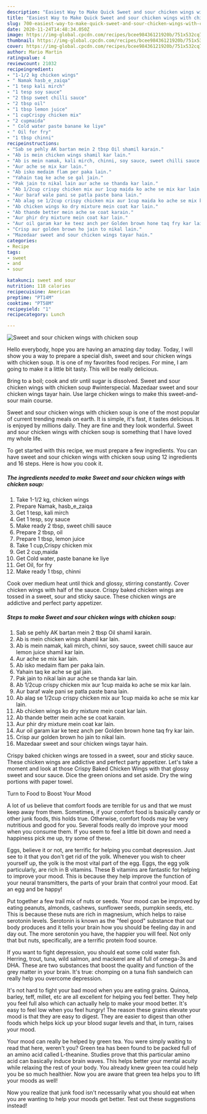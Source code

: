 ```yaml
---
description: "Easiest Way to Make Quick Sweet and sour chicken wings with chicken soup"
title: "Easiest Way to Make Quick Sweet and sour chicken wings with chicken soup"
slug: 700-easiest-way-to-make-quick-sweet-and-sour-chicken-wings-with-chicken-soup
date: 2020-11-24T14:48:34.050Z
image: https://img-global.cpcdn.com/recipes/bcee98436121920b/751x532cq70/sweet-and-sour-chicken-wings-with-chicken-soup-recipe-main-photo.jpg
thumbnail: https://img-global.cpcdn.com/recipes/bcee98436121920b/751x532cq70/sweet-and-sour-chicken-wings-with-chicken-soup-recipe-main-photo.jpg
cover: https://img-global.cpcdn.com/recipes/bcee98436121920b/751x532cq70/sweet-and-sour-chicken-wings-with-chicken-soup-recipe-main-photo.jpg
author: Mario Martin
ratingvalue: 4
reviewcount: 21032
recipeingredient:
- "1-1/2 kg chicken wings"
- " Namak hasb_e_zaiqa"
- "1 tesp kali mirch"
- "1 tesp soy sauce"
- "2 tbsp sweet chilli sauce"
- "2 tbsp oil"
- "1 tbsp lemon juice"
- "1 cupCrispy chicken mix"
- "2 cupmaida"
- " Cold water paste banane ke liye"
- " Oil for fry"
- "1 tbsp chinni"
recipeinstructions:
- "Sab se pehly AK bartan mein 2 tbsp Oil shamil karain."
- "Ab is mein chicken wings shamil kar lain."
- "Ab is mein namak, kali mirch, chinni, soy sauce, sweet chilli sauce aur lemon juice shamil kar lain."
- "Aur ache se mix kar lain."
- "Ab isko medaim flam per paka lain."
- "Yahain taq ke ache se gal jain."
- "Pak jain to nikal lain aur ache se thanda kar lain."
- "Ab 1/2cup crispy chicken mix aur 1cup maida ko ache se mix kar lain."
- "Aur baraf wale pani se patla paste bana lain."
- "Ab alag se 1/2cup crispy chicken mix aur 1cup maida ko ache se mix kar lain."
- "Ab chicken wings ko dry mixture mein coat kar lain."
- "Ab thande better mein ache se coat karain."
- "Aur phir dry mixture mein coat kar lain."
- "Aur oil garam kar ke teez anch per Golden brown hone taq fry kar lain."
- "Crisp aur golden brown ho jain to nikal lain."
- "Mazedaar sweet and sour chicken wings tayar hain."
categories:
- Recipe
tags:
- sweet
- and
- sour

katakunci: sweet and sour 
nutrition: 118 calories
recipecuisine: American
preptime: "PT14M"
cooktime: "PT58M"
recipeyield: "1"
recipecategory: Lunch

---
```



![Sweet and sour chicken wings with chicken soup](https://img-global.cpcdn.com/recipes/bcee98436121920b/751x532cq70/sweet-and-sour-chicken-wings-with-chicken-soup-recipe-main-photo.jpg)

Hello everybody, hope you are having an amazing day today. Today, I will show you a way to prepare a special dish, sweet and sour chicken wings with chicken soup. It is one of my favorites food recipes. For mine, I am going to make it a little bit tasty. This will be really delicious.

Bring to a boil; cook and stir until sugar is dissolved. Sweet and sour chicken wings with chicken soup #winterspecial. Mazedaar sweet and sour chicken wings tayar hain. Use large chicken wings to make this sweet-and-sour main course.

Sweet and sour chicken wings with chicken soup is one of the most popular of current trending meals on earth. It is simple, it's fast, it tastes delicious. It is enjoyed by millions daily. They are fine and they look wonderful. Sweet and sour chicken wings with chicken soup is something that I have loved my whole life.


To get started with this recipe, we must prepare a few ingredients. You can have sweet and sour chicken wings with chicken soup using 12 ingredients and 16 steps. Here is how you cook it.

<!--inarticleads1-->

##### The ingredients needed to make Sweet and sour chicken wings with chicken soup:

1. Take 1-1/2 kg, chicken wings
1. Prepare  Namak, hasb_e_zaiqa
1. Get 1 tesp, kali mirch
1. Get 1 tesp, soy sauce
1. Make ready 2 tbsp, sweet chilli sauce
1. Prepare 2 tbsp, oil
1. Prepare 1 tbsp, lemon juice
1. Take 1 cup,Crispy chicken mix
1. Get 2 cup,maida
1. Get  Cold water, paste banane ke liye
1. Get  Oil, for fry
1. Make ready 1 tbsp, chinni


Cook over medium heat until thick and glossy, stirring constantly. Cover chicken wings with half of the sauce. Crispy baked chicken wings are tossed in a sweet, sour and sticky sauce. These chicken wings are addictive and perfect party appetizer. 

<!--inarticleads2-->

##### Steps to make Sweet and sour chicken wings with chicken soup:

1. Sab se pehly AK bartan mein 2 tbsp Oil shamil karain.
1. Ab is mein chicken wings shamil kar lain.
1. Ab is mein namak, kali mirch, chinni, soy sauce, sweet chilli sauce aur lemon juice shamil kar lain.
1. Aur ache se mix kar lain.
1. Ab isko medaim flam per paka lain.
1. Yahain taq ke ache se gal jain.
1. Pak jain to nikal lain aur ache se thanda kar lain.
1. Ab 1/2cup crispy chicken mix aur 1cup maida ko ache se mix kar lain.
1. Aur baraf wale pani se patla paste bana lain.
1. Ab alag se 1/2cup crispy chicken mix aur 1cup maida ko ache se mix kar lain.
1. Ab chicken wings ko dry mixture mein coat kar lain.
1. Ab thande better mein ache se coat karain.
1. Aur phir dry mixture mein coat kar lain.
1. Aur oil garam kar ke teez anch per Golden brown hone taq fry kar lain.
1. Crisp aur golden brown ho jain to nikal lain.
1. Mazedaar sweet and sour chicken wings tayar hain.


Crispy baked chicken wings are tossed in a sweet, sour and sticky sauce. These chicken wings are addictive and perfect party appetizer. Let&#39;s take a moment and look at those Crispy Baked Chicken Wings with that glossy sweet and sour sauce. Dice the green onions and set aside. Dry the wing portions with paper towel. 

Turn to Food to Boost Your Mood


A lot of us believe that comfort foods are terrible for us and that we must keep away from them. Sometimes, if your comfort food is basically candy or other junk foods, this holds true. Otherwise, comfort foods may be very nutritious and good for you. Several foods really do improve your mood when you consume them. If you seem to feel a little bit down and need a happiness pick me up, try some of these.

Eggs, believe it or not, are terrific for helping you combat depression. Just see to it that you don't get rid of the yolk. Whenever you wish to cheer yourself up, the yolk is the most vital part of the egg. Eggs, the egg yolk particularly, are rich in B vitamins. These B vitamins are fantastic for helping to improve your mood. This is because they help improve the function of your neural transmitters, the parts of your brain that control your mood. Eat an egg and be happy!

Put together a few trail mix of nuts or seeds. Your mood can be improved by eating peanuts, almonds, cashews, sunflower seeds, pumpkin seeds, etc. This is because these nuts are rich in magnesium, which helps to raise serotonin levels. Serotonin is known as the "feel good" substance that our body produces and it tells your brain how you should be feeling day in and day out. The more serotonin you have, the happier you will feel. Not only that but nuts, specifically, are a terrific protein food source.

If you want to fight depression, you should eat some cold water fish. Herring, trout, tuna, wild salmon, and mackerel are all full of omega-3s and DHA. These are two substances that boost the quality and function of the grey matter in your brain. It's true: chomping on a tuna fish sandwich can really help you overcome depression. 

It's not hard to fight your bad mood when you are eating grains. Quinoa, barley, teff, millet, etc are all excellent for helping you feel better. They help you feel full also which can actually help to make your mood better. It's easy to feel low when you feel hungry! The reason these grains elevate your mood is that they are easy to digest. They are easier to digest than other foods which helps kick up your blood sugar levels and that, in turn, raises your mood.

Your mood can really be helped by green tea. You were simply waiting to read that here, weren't you? Green tea has been found to be packed full of an amino acid called L-theanine. Studies prove that this particular amino acid can basically induce brain waves. This helps better your mental acuity while relaxing the rest of your body. You already knew green tea could help you be so much healthier. Now you are aware that green tea helps you to lift your moods as well!

Now you realize that junk food isn't necessarily what you should eat when you are wanting to help your moods get better. Test out  these suggestions  instead!

